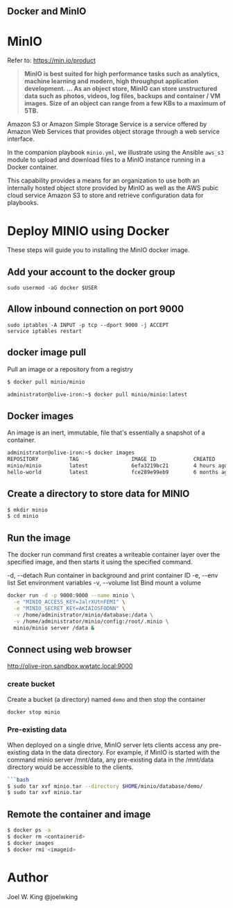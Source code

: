 Docker and MinIO
------------------------------------
# MinIO

Refer to: https://min.io/product

> __MinIO is best suited for high performance tasks such as analytics, machine learning and modern, high throughput application development. ... As an object store, MinIO can store unstructured data such as photos, videos, log files, backups and container / VM images. Size of an object can range from a few KBs to a maximum of 5TB.__

Amazon S3 or Amazon Simple Storage Service is a service offered by Amazon Web Services that provides object storage through a web service interface.

In the companion playbook `minio.yml`, we illustrate using the Ansible `aws_s3` module to upload and download files to a MinIO instance running in a Docker container.

This capability provides a means for an organization to use both an internally hosted object store provided by MinIO as well as the AWS pubic cloud service Amazon S3 to store and retrieve configuration data for playbooks.

# Deploy MINIO using Docker
These steps will guide you to installing the MinIO docker image.

## Add your account to the docker group
```
sudo usermod -aG docker $USER
```

## Allow inbound connection on port 9000

```
sudo iptables -A INPUT -p tcp --dport 9000 -j ACCEPT 
service iptables restart
```
## docker image pull

Pull an image or a repository from a registry

```bash
$ docker pull minio/minio
```

```bash
administrator@olive-iron:~$ docker pull minio/minio:latest
```

## Docker images
An image is an inert, immutable, file that's essentially a snapshot of a container. 

```bash
administrator@olive-iron:~$ docker images
REPOSITORY          TAG                 IMAGE ID            CREATED             SIZE
minio/minio         latest              6efa3219bc21        4 hours ago         60.9MB
hello-world         latest              fce289e99eb9        6 months ago        1.84kB
```

## Create a directory to store data for MINIO
```bash
$ mkdir minio
$ cd minio
```

## Run the image
The docker run command first creates a writeable container layer over the specified image, and then starts it using the specified command.

 -d, --detach                         Run container in background and print container ID
 -e, --env list                       Set environment variables
 -v, --volume list                    Bind mount a volume

```bash
docker run -d -p 9000:9000 --name minio \
  -e "MINIO_ACCESS_KEY=JalrXUtnFEMI" \
  -e "MINIO_SECRET_KEY=AKIAIOSFODNN" \
  -v /home/administrator/minio/database:/data \
  -v /home/administrator/minio/config:/root/.minio \
  minio/minio server /data &
```

## Connect using web browser

http://olive-iron.sandbox.wwtatc.local:9000

### create bucket
Create a bucket (a directory) named `demo` and then stop the container

```bash
docker stop minio
```

### Pre-existing data

When deployed on a single drive, MinIO server lets clients access any pre-existing data in the data directory. For example, if MinIO is started with the command minio server /mnt/data, any pre-existing data in the /mnt/data directory would be accessible to the clients.


```bash
```bash
$ sudo tar xvf minio.tar --directory $HOME/minio/database/demo/
$ sudo tar xvf minio.tar
```

## Remote the container and image

```bash
$ docker ps -a
$ docker rm <containerid>
$ docker images
$ docker rmi <imageid>
```
# Author
Joel W. King   @joelwking